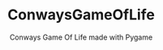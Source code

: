 <div align="center">
  <h1>ConwaysGameOfLife</h1>
  <p>Conways Game Of Life made with Pygame</p> 
</div> 


